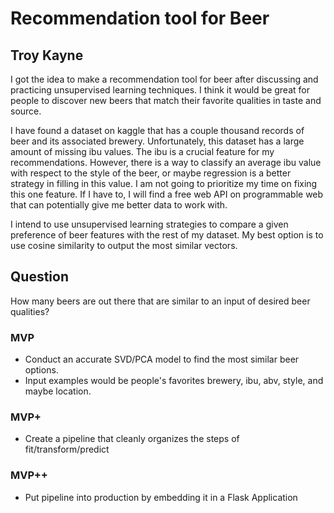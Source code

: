 # Recommendation tool for Beer
## Troy Kayne

I got the idea to make a recommendation tool for beer after discussing and practicing unsupervised learning techniques. I think it would be great for people to discover new beers that match their favorite qualities in taste and source.

I have found a dataset on kaggle that has a couple thousand records of beer and its associated brewery. Unfortunately, this dataset has a large amount of missing ibu values. The ibu is a crucial feature for my recommendations. However, there is a way to classify an average ibu value with respect to the style of the beer, or maybe regression is a better strategy in filling in this value. I am not going to prioritize my time on fixing this one feature. If I have to, I will find a free web API on programmable web that can potentially give me better data to work with.

I intend to use unsupervised learning strategies to compare a given preference of beer features with the rest of my dataset. My best option is to use cosine similarity to output the most similar vectors.

## Question

How many beers are out there that are similar to an input of desired beer qualities?

### MVP
 - Conduct an accurate SVD/PCA model to find the most similar beer options.
 - Input examples would be people's favorites brewery, ibu, abv, style, and maybe location.

### MVP+
 - Create a pipeline that cleanly organizes the steps of fit/transform/predict

### MVP++
 - Put pipeline into production by embedding it in a Flask Application
